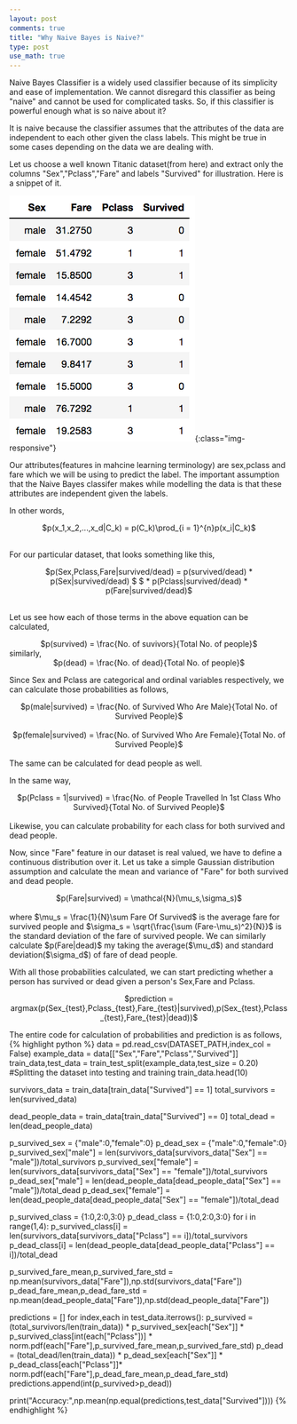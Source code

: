 ```yaml
---
layout: post
comments: true
title: "Why Naive Bayes is Naive?"
type: post
use_math: true
---
```


Naive Bayes Classifier is a widely used classifier because of its simplicity and ease of implementation. We cannot disregard this classifier as being "naive" and cannot be used for complicated tasks. So, if this classifier is powerful enough what is so naive about it?

It is naive because the classifier assumes that the attributes of the data are independent to each other given the class labels. This might be true in some cases depending on the data we are dealing with.

Let us choose a well known Titanic dataset(from here) and extract only the columns "Sex","Pclass","Fare" and labels "Survived" for  illustration. Here is a snippet of it.

 ![Titanic_dataset](/assets/titanic_dataset.png){:class="img-responsive"}

Our attributes(features in mahcine learning terminology) are sex,pclass and fare which we will be using to predict the label. The important assumption that the Naive Bayes classifer makes while modelling the data is that these attributes are independent given the labels.

In other words,
<center> $p(x_1,x_2,...,x_d|C_k) = p(C_k)\prod_{i = 1}^{n}p(x_i|C_k)$ </center>
<br>

For our particular dataset, that looks something like this,
<br>
<center>$p(Sex,Pclass,Fare|survived/dead) = p(survived/dead) * p(Sex|survived/dead) $
						$ * p(Pclass|survived/dead) * p(Fare|survived/dead)$ </center>
<br>

Let us see how each of those terms in the above equation can be calculated,
<center> $p(survived) = \frac{No. of suvivors}{Total No. of people}$ </center>
similarly,
<center> $p(dead) = \frac{No. of dead}{Total No. of people}$ </center>

Since Sex and Pclass are categorical and ordinal variables respectively, we can calculate those probabilities as follows,
<center> $p(male|survived) = \frac{No. of Survived Who Are Male}{Total No. of Survived People}$ </center>
<br>
<center> $p(female|survived) = \frac{No. of Survived Who Are Female}{Total No. of Survived People}$ </center>
<br>
The same can be calculated for dead people as well.

In the same way,
<center> $p(Pclass = 1|survived) = \frac{No. of People Travelled In 1st Class Who Survived}{Total No. of Survived People}$ </center>
<br>
Likewise, you can calculate probability for each class for both survived and dead people.

Now, since "Fare" feature in our dataset is real valued, we have to define a continuous distribution over it. Let us take a simple Gaussian distribution assumption and calculate the mean and variance of "Fare" for both survived and dead people.
<center>$p(Fare|survived) = \mathcal{N}(\mu_s,\sigma_s)$</center>
<br>
where $\mu_s = \frac{1}{N}\sum Fare Of Survived$ is the average fare for survived people and $\sigma_s = \sqrt{\frac{\sum (Fare-\mu_s)^2}{N}}$ is the standard deviation of the fare of survived people. We can similarly calculate $p(Fare|dead)$ my taking the average($\mu_d$) and standard deviation($\sigma_d$) of fare of dead people.

With all those probabilities calculated, we can start predicting whether a person has survived or dead given a person's Sex,Fare and Pclass.
<center> $prediction = argmax(p(Sex_{test},Pclass_{test},Fare_{test}|survived),p(Sex_{test},Pclass_{test},Fare_{test}|dead))$</center>

The entire code for calculation of probabilities and prediction is as follows,
{% highlight python %}
data = pd.read_csv(DATASET_PATH,index_col = False)
example_data = data[["Sex","Fare","Pclass","Survived"]]
train_data,test_data = train_test_split(example_data,test_size = 0.20) #Splitting the dataset into testing and training
train_data.head(10)

survivors_data = train_data[train_data["Survived"] == 1]
total_survivors = len(survived_data)

dead_people_data = train_data[train_data["Survived"] == 0]
total_dead = len(dead_people_data)

p_survived_sex = {"male":0,"female":0}
p_dead_sex = {"male":0,"female":0}
p_survived_sex["male"] = len(survivors_data[survivors_data["Sex"] == "male"])/total_survivors
p_survived_sex["female"] = len(survivors_data[survivors_data["Sex"] == "female"])/total_survivors
p_dead_sex["male"] = len(dead_people_data[dead_people_data["Sex"] == "male"])/total_dead
p_dead_sex["female"] = len(dead_people_data[dead_people_data["Sex"] == "female"])/total_dead

p_survived_class = {1:0,2:0,3:0}
p_dead_class = {1:0,2:0,3:0}
for i in range(1,4):
    p_survived_class[i] = len(survivors_data[survivors_data["Pclass"] == i])/total_survivors
    p_dead_class[i] = len(dead_people_data[dead_people_data["Pclass"] == i])/total_dead

p_survived_fare_mean,p_survived_fare_std = np.mean(survivors_data["Fare"]),np.std(survivors_data["Fare"])
p_dead_fare_mean,p_dead_fare_std = np.mean(dead_people_data["Fare"]),np.std(dead_people_data["Fare"])

predictions = []
for index,each in test_data.iterrows():
    p_survived = (total_survivors/len(train_data)) * p_survived_sex[each["Sex"]] * p_survived_class[int(each["Pclass"])] * \
            norm.pdf(each["Fare"],p_survived_fare_mean,p_survived_fare_std)
    p_dead = (total_dead/len(train_data)) * p_dead_sex[each["Sex"]] * p_dead_class[each["Pclass"]]*\
                norm.pdf(each["Fare"],p_dead_fare_mean,p_dead_fare_std)
    predictions.append(int(p_survived>p_dead))

print("Accuracy:",np.mean(np.equal(predictions,test_data["Survived"])))
{% endhighlight %}

